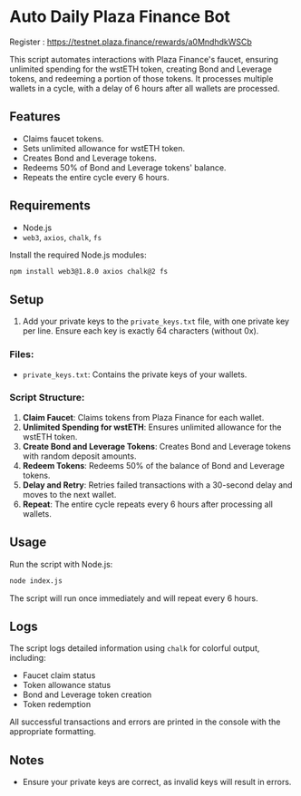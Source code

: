 
# Auto Daily Plaza Finance Bot

Register : https://testnet.plaza.finance/rewards/a0MndhdkWSCb

This script automates interactions with Plaza Finance's faucet, ensuring unlimited spending for the wstETH token, creating Bond and Leverage tokens, and redeeming a portion of those tokens. It processes multiple wallets in a cycle, with a delay of 6 hours after all wallets are processed.

## Features
- Claims faucet tokens.
- Sets unlimited allowance for wstETH token.
- Creates Bond and Leverage tokens.
- Redeems 50% of Bond and Leverage tokens' balance.
- Repeats the entire cycle every 6 hours.

## Requirements
- Node.js
- `web3`, `axios`, `chalk`, `fs`

Install the required Node.js modules:

```bash
npm install web3@1.8.0 axios chalk@2 fs
```

## Setup

1. Add your private keys to the `private_keys.txt` file, with one private key per line. Ensure each key is exactly 64 characters (without 0x).
   

### Files:
- `private_keys.txt`: Contains the private keys of your wallets.

### Script Structure:

1. **Claim Faucet**: Claims tokens from Plaza Finance for each wallet.
2. **Unlimited Spending for wstETH**: Ensures unlimited allowance for the wstETH token.
3. **Create Bond and Leverage Tokens**: Creates Bond and Leverage tokens with random deposit amounts.
4. **Redeem Tokens**: Redeems 50% of the balance of Bond and Leverage tokens.
5. **Delay and Retry**: Retries failed transactions with a 30-second delay and moves to the next wallet.
6. **Repeat**: The entire cycle repeats every 6 hours after processing all wallets.

## Usage

Run the script with Node.js:

```bash
node index.js
```

The script will run once immediately and will repeat every 6 hours.

## Logs

The script logs detailed information using `chalk` for colorful output, including:
- Faucet claim status
- Token allowance status
- Bond and Leverage token creation
- Token redemption

All successful transactions and errors are printed in the console with the appropriate formatting.

## Notes

- Ensure your private keys are correct, as invalid keys will result in errors.
